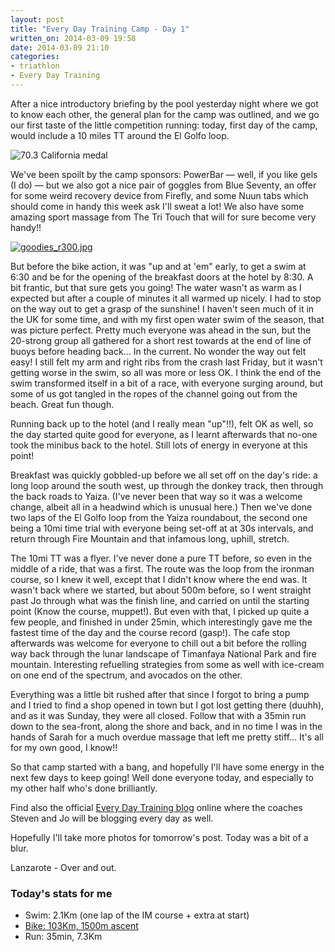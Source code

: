 ```yaml
---
layout: post
title: "Every Day Training Camp - Day 1"
written_on: 2014-03-09 19:58
date: 2014-03-09 21:10
categories:
- triathlon
- Every Day Training
---
```

After a nice introductory briefing by the pool yesterday night where we got to know each other, the general plan for the camp was outlined, and we go our first taste of the little competition running: today, first day of the camp, would include a 10 miles TT around the El Golfo loop.

<p class="attachement"><span><img src="{{ "edt.png" | image_path | cdn }}" alt="70.3 California medal" /></span></p>

<!--more-->

We've been spoilt by the camp sponsors: PowerBar — well, if you like gels (I do) — but we also got a nice pair of goggles from Blue Seventy, an offer for some weird recovery device from Firefly, and some Nuun tabs which should come in handy this week ask I'll sweat a lot! We also have some amazing sport massage from The Tri Touch that will for sure become very handy!!

<p class="attachement"><a href="{{ "goodies.jpg" | image_path | cdn }}" title="goodies_r300.jpg" rel="lightbox[20140309]"><img src="{{ "goodies_r300.jpg" | image_path | cdn }}" alt="goodies_r300.jpg" /></a></p>

But before the bike action, it was "up and at 'em" early, to get a swim at 6:30 and be for the opening of the breakfast doors at the hotel by 8:30. A bit frantic, but that sure gets you going!
The water wasn't as warm as I expected but after a couple of minutes it all warmed up nicely. I had to stop on the way out to get a grasp of the sunshine! I haven't seen much of it in the UK for some time, and with my first open water swim of the season, that was picture perfect.
Pretty much everyone was ahead in the sun, but the 20-strong group all gathered for a short rest towards at the end of line of buoys before heading back... In the current. No wonder the way out felt easy!
I still felt my arm and right ribs from the crash last Friday, but it wasn't getting worse in the swim, so all was more or less OK. I think the end of the swim transformed itself in a bit of a race, with everyone surging around, but some of us got tangled in the ropes of the channel going out from the beach. Great fun though.

Running back up to the hotel (and I really mean "up"!!), felt OK as well, so the day started quite good for everyone, as I learnt afterwards that no-one took the minibus back to the hotel. Still lots of energy in everyone at this point!

Breakfast was quickly gobbled-up before we all set off on the day's ride: a long loop around the south west, up through the donkey track, then through the back roads to Yaiza. (I've never been that way so it was a welcome change, albeit all in a headwind which is unusual here.) Then we've done two laps of the El Golfo loop from the Yaiza roundabout, the second one being a 10mi time trial with everyone being set-off at at 30s intervals, and return through Fire Mountain and that infamous long, uphill, stretch.

The 10mi TT was a flyer. I've never done a pure TT before, so even in the middle of a ride, that was a first. The route was the loop from the ironman course, so I knew it well, except that I didn't know where the end was. It wasn't back where we started, but about 500m before, so I went straight past Jo through what was the finish line, and carried on until the starting point (Know the course, muppet!).
But even with that, I picked up quite a few people, and finished in under 25min, which interestingly gave me the fastest time of the day and the course record (gasp!). The cafe stop afterwards was welcome for everyone to chill out a bit before the rolling way back through the lunar landscape of Timanfaya National Park and fire mountain. Interesting refuelling strategies from some as well with ice-cream on one end of the spectrum, and avocados on the other.

Everything was a little bit rushed after that since I forgot to bring a pump and I tried to find a shop opened in town but I got lost getting there (duuhh), and as it was Sunday, they were all closed.
Follow that with a 35min run down to the sea-front, along the shore and back, and in no time I was in the hands of Sarah for a much overdue massage that left me pretty stiff... It's all for my own good, I know!!

So that camp started with a bang, and hopefully I'll have some energy in the next few days to keep going! Well done everyone today, and especially to my other half who's done brilliantly.

Find also the official [Every Day Training blog](http://www.everydaytraining.org.uk/) online where the coaches Steven and Jo will be blogging every day as well.

Hopefully I'll take more photos for tomorrow's post. Today was a bit of a blur.

Lanzarote - Over and out.

<h3>Today's stats for me</h3>

* Swim: 2.1Km (one lap of the IM course + extra at start)
* [Bike: 103Km, 1500m ascent](http://connect.garmin.com/activity/458041343)
* Run: 35min, 7.3Km